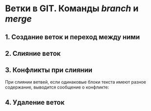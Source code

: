 # Ветки в GIT. Команды *branch* и *merge* #

## 1. Создание веток и переход между ними ##

## 2. Слияние веток ##

## 3. Конфликты при слиянии ##

При слиянии ветвей, если одинаковые блоки текста имеют разное содержание, выводится сообщение о конфликте:

## 4. Удаление веток ##

